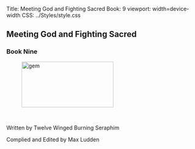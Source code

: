 Title: Meeting God and Fighting Sacred
Book: 9
viewport: width=device-width
CSS: ../Styles/style.css
 
 ## Meeting God and Fighting Sacred

### Book Nine

<figure>
	<img src="../Images/gem.gif" alt="gem" id="gem" width="240" height="120" />
</figure>
<br>

  
<p class="title">Written by Twelve Winged Burning Seraphim</p>
  
<p class="title">Complied and Edited by Max Ludden</p>
  

